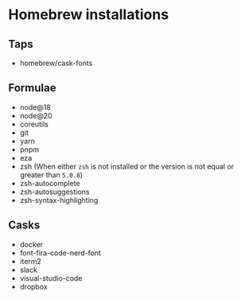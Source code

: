 # Homebrew installations

## Taps
- homebrew/cask-fonts

## Formulae
- node@18
- node@20
- coreutils
- git
- yarn
- pnpm
- eza
- zsh (When either `zsh` is not installed or the version is not equal or greater than `5.0.8`)
- zsh-autocomplete
- zsh-autosuggestions
- zsh-syntax-highlighting

## Casks
- docker
- font-fira-code-nerd-font
- iterm2
- slack
- visual-studio-code
- dropbox